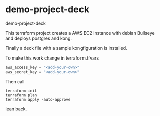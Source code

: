 # demo-project-deck
demo-project-deck

This terraform project creates a AWS EC2 instance with debian Bullseye and
deploys postgres and kong.

Finally a deck file with a sample kongfiguration is installed.

To make this work change in <add-your-own> terraform.tfvars

```javascript
aws_access_key = "<add-your-own>"
aws_secret_key = "<add-your-own>"
```
Then call 
```
terraform init
terraform plan
terraform apply -auto-approve
```
lean back.
